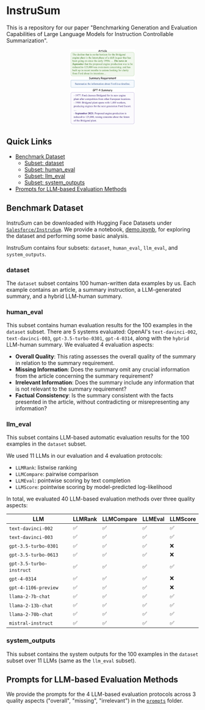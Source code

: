 # InstruSum

This is a repository for our paper "Benchmarking Generation and Evaluation Capabilities of Large Language
Models for Instruction Controllable Summarization".

<figure style="text-align: center;">
    <img src="instrusum.svg" style="width: 40%; height: auto;">
</figure>

## Quick Links

- [Benchmark Dataset](#benchmark-dataset)
  - [Subset: dataset](#dataset)
  - [Subset: human_eval](#human_eval)
  - [Subset: llm_eval](#llm_eval)
  - [Subset: system_outputs](#system_outputs)
- [Prompts for LLM-based Evaluation Methods](#prompts-for-llm-based-evaluation-methods)

## Benchmark Dataset

InstruSum can be downloaded with Hugging Face Datasets under [`Salesforce/InstruSum`](https://huggingface.co/datasets/Salesforce/InstruSum).
We provide a notebook, [demo.ipynb](demo.ipynb), for exploring the dataset and performing some basic analysis.

InstruSum contains four subsets: `dataset`, `human_eval`, `llm_eval`, and `system_outputs`.

### dataset

The `dataset` subset contains 100 human-written data examples by us.
Each example contains an article, a summary instruction, a LLM-generated summary, and a hybrid LLM-human summary.

### human_eval

This subset contains human evaluation results for the 100 examples in the `dataset` subset.
There are 5 systems evaluated: OpenAI's `text-davinci-002`, `text-davinci-003`, `gpt-3.5-turbo-0301`, `gpt-4-0314`, along with the `hybrid` LLM-human summary.
We evaluated 4 evaluation aspects:
- **Overall Quality**: This rating assesses the overall quality of the summary in relation to the summary requirement.
- **Missing Information**: Does the summary omit any crucial information from the article concerning the summary requirement?
- **Irrelevant Information**: Does the summary include any information that is not relevant to the summary requirement?
- **Factual Consistency**: Is the summary consistent with the facts presented in the article, without contradicting or misrepresenting any information?

### llm_eval

This subset contains LLM-based automatic evaluation results for the 100 examples in the `dataset` subset.

We used 11 LLMs in our evaluation and 4 evaluation protocols:

- `LLMRank`: listwise ranking
- `LLMCompare`: pairwise comparison
- `LLMEval`: pointwise scoring by text completion
- `LLMScore`: pointwise scoring by model-predicted log-likelihood

In total, we evaluated 40 LLM-based evaluation methods over three quality aspects:

| LLM              | LLMRank | LLMCompare | LLMEval | LLMScore |
|--------------------------|---------|------------|---------|----------|
| `text-davinci-002`       | ✅       | ✅         | ✅       | ✅       |
| `text-davinci-003`       | ✅       | ✅         | ✅       | ✅       |
| `gpt-3.5-turbo-0301`     | ✅       | ✅         | ✅       | ❌       |
| `gpt-3.5-turbo-0613`     | ✅       | ✅         | ✅       | ❌       |
| `gpt-3.5-turbo-instruct` | ✅       | ✅         | ✅       | ✅       |
| `gpt-4-0314`             | ✅       | ✅         | ✅       | ❌       |
| `gpt-4-1106-preview`     | ✅       | ✅         | ✅       | ❌       |
| `llama-2-7b-chat`        | ✅       | ✅         | ✅       | ✅       |
| `llama-2-13b-chat`       | ✅       | ✅         | ✅       | ✅       |
| `llama-2-70b-chat`       | ✅       | ✅         | ✅       | ✅       |
| `mistral-instruct`       | ✅       | ✅         | ✅       | ✅       |

### system_outputs

This subset contains the system outputs for the 100 examples in the `dataset` subset over 11 LLMs (same as the `llm_eval` subset).

## Prompts for LLM-based Evaluation Methods

We provide the prompts for the 4 LLM-based evaluation protocols across 3 quality aspects ("overall", "missing", "irrelevant") in the [`prompts`](prompts) folder.




